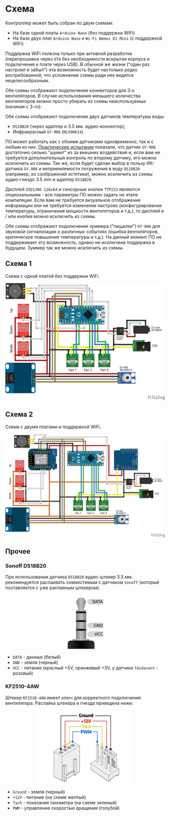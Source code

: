 # Схема

Контроллер может быть собран по двум схемам:

* На базе одной платы `Arduino Nano` (без поддержки WiFi)
* На базе двух плат `Arduino Nano` и `Wi-Fi Wemos D1 Mini` (с поддержкой WiFi)

Поддержка WiFi полезна только при активной разработке (перепрошивка через `OTA` без необходимости вскрытия корпуса и подключения к плате через USB). В обычной же жизни ("один раз настроил и забыл") эта возможность будет настолько редко востребованной, что усложнение схемы ради нее видится нецелесообразным.

Обе схемы отображают подключение коннекторов для 3-х вентиляторов. В случае использования меньшего количества вентиляторов можно просто убирать из схемы неиспользуемые (начиная с 3-го).

Обе схемы отображают подключение двух датчиков температуры воды:

* `DS18B20` (через адаптер и 3.5 мм. аудио-коннектор);
* Инфракрасный `GY-906` (`MLX90614`).

ПО может работать как с обоими датчиками одновременно, так и с любым из них. [Практические испытания](sensor-matrix.md) показали, что датчик `GY-906` достаточно сильно "шумит" из за внешних воздействий и, если вам не требуется дополнительный контроль по второму датчику, его можно исключить из схемы. Так же, если будет сделан выбор в пользу ИК-датчика `GY-906` и неприемлемости погружения в воду `DS18B20` (например, из соображений эстетики), можно исключить из схемы аудио-гнездо 3.5 mm и адаптер `DS18B20`.

Дисплей `SSD1306 128x64` и сенсорные кнопки `TTP223` являются опциональными - все параметры ПО можно задать на этапе компиляции. Если вам не требуется визуальное отображение информации или не требуется изменение настроек (конфигурирования температуры, ограничения мощности вентиляторов и т.д.), то дисплей и / или кнопки можно исключить из схемы.

Обе схемы отображают подключение зуммера ("пищалки") `KY-006` для звуковой сигнализации о различных событиях (ошибка вентиляторов, критическое повышение температуры и т.д.). На данный момент ПО не поддерживает эту возможность, однако не исключена поддержка в будущем. Зуммер так же можно исключить из схемы.

## Схема 1

Схема с одной платой без поддержки WiFi.

<p align='center'>
<img src='schema/1-board.png' width='800px' alt='Одноплатная схема кулера для аквариума' title='Одноплатная схема кулера для аквариума'>
</p>

## Схема 2

Схема с двумя платами и поддержкой WiFi.

<p align='center'>
<img src='schema/2-board.png' width='800px' alt='Схема кулера для аквариума с поддержкой WiFi' title='Схема кулера для аквариума с поддержкой WiFi'>
</p>

## Прочее

### Sonoff DS18B20

При использовании датчика `DS18B20` аудио-штекер 3.5 мм. рекомендуется распаивать совместимым с датчиком `Sonoff` (который поставляется с уже распаяным штекером).

<p align='center'>
<img src='schema/sonoff-jack.png' alt='Распайка штекера Sonoff DS18B20' title='Распайка штекера Sonoff DS18B20'>
</p>

* `DATA` - данные (белый)
* `GND` - земля (черный)
* `VCC` - питание (красный +5V, оранжевый +3V, у датчика `Taidacent` - розовый)

### KF2510-4AW

Штекер `KF2510-4AW` имеет ключ для корректного подключения вентилятора. Распайка штекера и гнезда приведена ниже:

<p align='center'>
<img src='schema/kf2510-4aw.png' alt='Распайка штекера KF2510-4AW.png' title='Распайка штекера KF2510-4AW'>
</p>

* `Ground` - земля (черный)
* `+12V` - питание (на схеме желтый)
* `Tach` - показания тахометра (на схеме зеленый)
* `PWM` - управление скоростью вращения (голубой)
